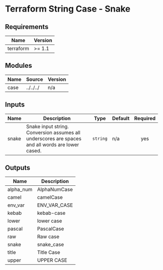 # Terraform String Case - Snake

<!-- BEGIN_TF_DOCS -->
## Requirements

| Name | Version |
|------|---------|
| terraform | >= 1.1 |

## Modules

| Name | Source | Version |
|------|--------|---------|
| case | ../../../ | n/a |

## Inputs

| Name | Description | Type | Default | Required |
|------|-------------|------|---------|:--------:|
| snake | Snake input string.  Conversion assumes all underscores are spaces and all words are lower cased. | `string` | n/a | yes |

## Outputs

| Name | Description |
|------|-------------|
| alpha\_num | AlphaNumCase |
| camel | camelCase |
| env\_var | ENV\_VAR\_CASE |
| kebab | kebab-case |
| lower | lower case |
| pascal | PascalCase |
| raw | Raw case |
| snake | snake\_case |
| title | Title Case |
| upper | UPPER CASE |
<!-- END_TF_DOCS -->
